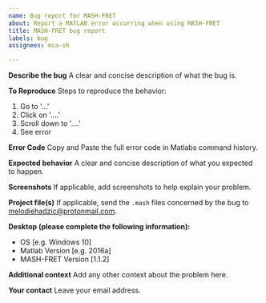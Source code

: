 ```yaml
---
name: Bug report for MASH-FRET
about: Report a MATLAB error occurring when using MASH-FRET
title: MASH-FRET bug report
labels: bug
assignees: mca-sh

---
```


**Describe the bug**
A clear and concise description of what the bug is.

**To Reproduce**
Steps to reproduce the behavior:
1. Go to '...'
2. Click on '....'
3. Scroll down to '....'
4. See error

**Error Code**
Copy and Paste the full error code in Matlabs command history.

**Expected behavior**
A clear and concise description of what you expected to happen.

**Screenshots**
If applicable, add screenshots to help explain your problem.

**Project file(s)**
If applicable, send the `.mash` files concerned by the bug to melodiehadzic@protonmail.com.

**Desktop (please complete the following information):**
 - OS [e.g. Windows 10]
 - Matlab Version [e.g. 2016a]
 - MASH-FRET Version [1.1.2]

**Additional context**
Add any other context about the problem here.

**Your contact**
Leave your email address.
